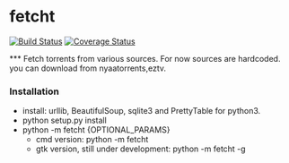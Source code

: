 # fetcht

[![Build Status](https://travis-ci.org/hexvar/fetcht.png?branch=master)](https://travis-ci.org/hexvar/fetcht)
[![Coverage Status](https://coveralls.io/repos/hexvar/fetcht/badge.png)](https://coveralls.io/r/hexvar/fetcht)

*** Fetch torrents from various sources.
For now sources are hardcoded. you can download from nyaatorrents,eztv.

### Installation
- install: urllib, BeautifulSoup, sqlite3 and PrettyTable for python3.
- python setup.py install
- python -m fetcht {OPTIONAL_PARAMS}
    - cmd version: 
        python -m fetcht
    - gtk version, still under development: 
        python -m fetcht -g
